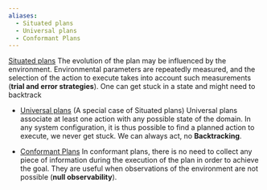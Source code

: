 ```yaml
---
aliases:
  - Situated plans
  - Universal plans
  - Conformant Plans
---
```

[Situated plans](Plans.md)
	The evolution of the plan may be influenced by the environment. Environmental parameters are repeatedly measured, and the selection of the action to execute takes into account such measurements (**trial and error strategies**). One can get stuck in a state and might need to backtrack

- [Universal plans](Plans.md) (A special case of Situated plans)
	Universal plans associate at least one action with any possible state of the domain. In any system configuration, it is thus possible to find a planned action to execute, we never get stuck. We can always act, no **Backtracking**.

- [Conformant Plans](Plans.md)
	In conformant plans, there is no need to collect any piece of information during the execution of the plan in order to achieve the goal. They are useful when observations of the environment are not possible (**null observability**).
